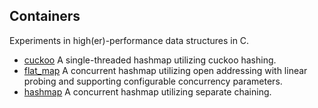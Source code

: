 ## Containers

Experiments in high(er)-performance data structures in C.

- [cuckoo](./cuckoo) A single-threaded hashmap utilizing cuckoo hashing.
- [flat_map](./flat-map) A concurrent hashmap utilizing open addressing with linear probing and supporting configurable concurrency parameters.
- [hashmap](./hashmap) A concurrent hashmap utilizing separate chaining.